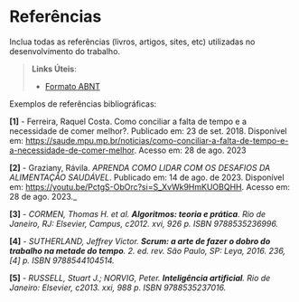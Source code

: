 # Referências

Inclua todas as referências (livros, artigos, sites, etc) utilizadas no desenvolvimento do trabalho.

> **Links Úteis**:
> - [Formato ABNT](https://www.normastecnicas.com/referencias/)

Exemplos de referências bibliográficas:

**[1]** -  Ferreira, Raquel Costa. Como conciliar a falta de tempo e a necessidade de comer melhor?. Publicado em: 23 de set. 2018. Disponível em: https://saude.mpu.mp.br/noticias/como-conciliar-a-falta-de-tempo-e-a-necessidade-de-comer-melhor. Acesso em: 28 de ago. 2023

**[2]** - Graziany, Rávila. *APRENDA COMO LIDAR COM OS DESAFIOS DA ALIMENTAÇÃO SAUDÁVEL*. Publicado em: 14 de ago. de 2023.  Disponível em: https://youtu.be/PctgS-ObOrc?si=S_XvWk9HmKUOBQHH. Acesso em: 28 de ago. 2023._

**[3]** - _CORMEN, Thomas H. et al. **Algoritmos: teoria e prática**. Rio de Janeiro, RJ: Elsevier, Campus, c2012. xvi, 926 p. ISBN 9788535236996._

**[4]** - _SUTHERLAND, Jeffrey Victor. **Scrum: a arte de fazer o dobro do trabalho na metade do tempo**. 2. ed. rev. São Paulo, SP: Leya, 2016. 236, [4] p. ISBN 9788544104514._

**[5]** - _RUSSELL, Stuart J.; NORVIG, Peter. **Inteligência artificial**. Rio de Janeiro: Elsevier, c2013. xxi, 988 p. ISBN 9788535237016._

